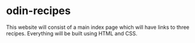 # odin-recipes 
This website will consist of a main index page which will have links to three recipes. 
Everything will be built using HTML and CSS.
